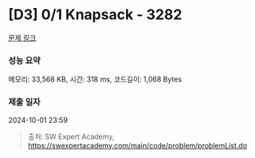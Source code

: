 # [D3] 0/1 Knapsack - 3282 

[문제 링크](https://swexpertacademy.com/main/code/problem/problemDetail.do?contestProbId=AWBJAVpqrzQDFAWr) 

### 성능 요약

메모리: 33,568 KB, 시간: 318 ms, 코드길이: 1,068 Bytes

### 제출 일자

2024-10-01 23:59



> 출처: SW Expert Academy, https://swexpertacademy.com/main/code/problem/problemList.do